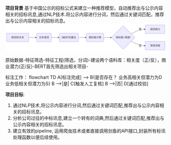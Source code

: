 **项目背景**
基于中国公示的招标公式来建立一种推荐模型，自动推荐出与公示内容相关的招标讯息,通过NLP技术.将公示内容进行分词，然后通过关键词匹配，推荐出与公示内容相关的招标讯息。
![图片描述](image/pipeline.png)

原始数据-特征筛选-特征工程(筛选，分词)-建设两个语料库：相关度（正/反），商业潜力(正/反)-BERT首先筛选出相关项目-

标注工作：
flowchart TD
    A[标注完成] --> B{是否存在？
       业务高相关但潜力为D
       业务低相关但潜力为S}
    B -->|是| C[触发人工复核]
    B -->|否| D[通过校验]

**项目目标**:
1. 通过NLP技术,将公示内容进行分词,然后通过关键词匹配,推荐出与公示内容相关的招标讯息。
2. 分析公司过往的中标讯息,建立一个转有的词典,然后通过关键词匹配,推荐出与公示内容相关的招标讯息。
3. 建立有效的pipeline, 运用爬虫技术或者直接调用剑鱼的API接口,封装所有标讯处理函数以便后续使用。










